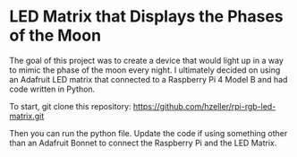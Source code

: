 # LED Matrix that Displays the Phases of the Moon

The goal of this project was to create a device that would light up in a way to mimic the phase of the moon every night. I ultimately decided on using an Adafruit LED matrix that connected to a Raspberry Pi 4 Model B and had code written in Python.

To start, git clone this repository: https://github.com/hzeller/rpi-rgb-led-matrix.git

Then you can run the python file. Update the code if using something other than an Adafruit Bonnet to connect the Raspberry Pi and the LED Matrix.
